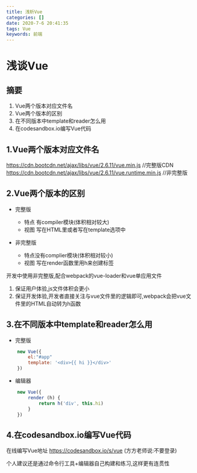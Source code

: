 ```yaml
---
title: 浅析Vue
categories: []
date: 2020-7-6 20:41:35
tags: Vue
keywords: 前端 
---
```


# 浅谈Vue
## 摘要
1. Vue两个版本对应文件名
2. Vue两个版本的区别
3. 在不同版本中template和reader怎么用
4. 在codesandbox.io编写Vue代码

## 1.Vue两个版本对应文件名
https://cdn.bootcdn.net/ajax/libs/vue/2.6.11/vue.min.js //完整版CDN
https://cdn.bootcdn.net/ajax/libs/vue/2.6.11/vue.runtime.min.js //非完整版

## 2.Vue两个版本的区别
* 完整版
    * 特点 有compiler模块(体积相对较大)
    * 视图 写在HTML里或者写在template选项中

* 非完整版 
    * 特点没有complier模块(体积相对较小)
    * 视图 写在render函数里用h来创建标签

开发中使用非完整版,配合webpack的vue-loader和vue单应用文件
1. 保证用户体验,js文件体积会更小
2. 保证开发体验,开发者直接关注与vue文件里的逻辑即可,webpack会把vue文件里的HTML自动转为h函数

## 3.在不同版本中template和reader怎么用
* 完整版
```javascript
    new Vue({
        el:"#app"
        template: '<div>{{ hi }}</div>'
    })
```

* 编辑器
```javascript
    new Vue({
        render (h) {
            return h('div', this.hi)
        }
    })
```

## 4.在codesandbox.io编写Vue代码
在线编写Vue地址  https://codesandbox.io/s/vue
(方方老师说:不要登录)

个人建议还是通过命令行工具+编辑器自己构建和练习,这样更有连贯性